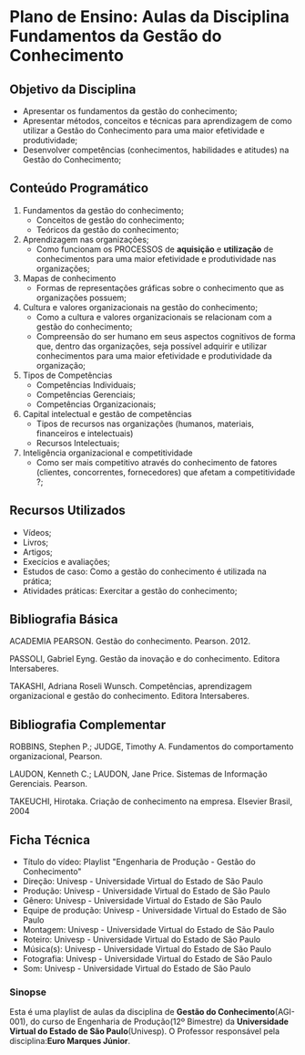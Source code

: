 # Plano de Ensino: Aulas da Disciplina Fundamentos da Gestão do Conhecimento

## Objetivo da Disciplina

- Apresentar os fundamentos da gestão do conhecimento;
- Apresentar métodos, conceitos e técnicas para aprendizagem de como utilizar a Gestão do Conhecimento para uma maior efetividade e produtividade;
- Desenvolver competências (conhecimentos, habilidades e atitudes) na Gestão do Conhecimento; 

## Conteúdo Programático

1. Fundamentos da gestão do conhecimento;
    - Conceitos de gestão do conhecimento;
    - Teóricos da gestão do conhecimento;
2. Aprendizagem nas organizações;
    - Como funcionam os PROCESSOS de **aquisição** e **utilização** de conhecimentos para uma maior efetividade e produtividade nas organizações;
3. Mapas de conhecimento
    - Formas de representações gráficas sobre o conhecimento que as organizações possuem;
4. Cultura e valores organizacionais na gestão do conhecimento;
    - Como a cultura e valores organizacionais se relacionam com a gestão do conhecimento;
    - Compreensão do ser humano em seus aspectos cognitivos de forma que, dentro das organizações, seja possível adquirir e utilizar conhecimentos para uma maior efetividade e produtividade da organização;
5. Tipos de Competências
    - Competências Individuais;
    - Competências Gerenciais;
    - Competências Organizacionais;
6. Capital intelectual e gestão de competências
   - Tipos de recursos nas organizações (humanos, materiais, financeiros e intelectuais)
   - Recursos Intelectuais;
7. Inteligência organizacional e competitividade
    - Como ser mais competitivo através do conhecimento de fatores (clientes, concorrentes, fornecedores) que afetam a competitividade ?; 

## Recursos Utilizados

- Vídeos;
- Livros;
- Artigos;
- Execícios e avaliações;
- Estudos de caso: Como a gestão do conhecimento é utilizada na prática;
- Atividades práticas: Exercitar a gestão do conhecimento;

## Bibliografia Básica

ACADEMIA PEARSON. Gestão do conhecimento. Pearson. 2012.

PASSOLI, Gabriel Eyng. Gestão da inovação e do conhecimento. Editora Intersaberes.

TAKASHI, Adriana Roseli Wunsch. Competências, aprendizagem organizacional e gestão do conhecimento. Editora Intersaberes.

## Bibliografia Complementar

ROBBINS, Stephen P.; JUDGE, Timothy A. Fundamentos do comportamento organizacional, Pearson.

LAUDON, Kenneth C.; LAUDON, Jane Price. Sistemas de Informação Gerenciais. Pearson.

TAKEUCHI, Hirotaka. Criação de conhecimento na empresa. Elsevier Brasil, 2004

## Ficha Técnica

- Título do vídeo: Playlist "Engenharia de Produção - Gestão do Conhecimento"
- Direção: Univesp - Universidade Virtual do Estado de São Paulo
- Produção: Univesp - Universidade Virtual do Estado de São Paulo
- Gênero: Univesp - Universidade Virtual do Estado de São Paulo
- Equipe de produção: Univesp - Universidade Virtual do Estado de São Paulo
- Montagem: Univesp - Universidade Virtual do Estado de São Paulo
- Roteiro: Univesp - Universidade Virtual do Estado de São Paulo
- Música(s): Univesp - Universidade Virtual do Estado de São Paulo
- Fotografia: Univesp - Universidade Virtual do Estado de São Paulo
- Som: Univesp - Universidade Virtual do Estado de São Paulo

### Sinopse

Esta é uma playlist de aulas da disciplina de **Gestão do Conhecimento**(AGI-001), do curso de Engenharia de Produção(12º Bimestre) da **Universidade Virtual do Estado de São Paulo**(Univesp). O Professor responsável pela disciplina:**Euro Marques Júnior**.